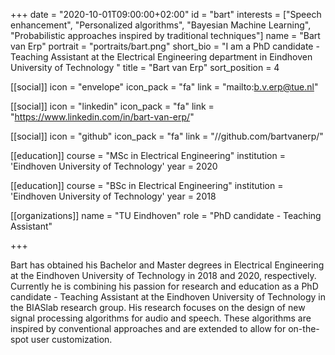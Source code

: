 +++
date = "2020-10-01T09:00:00+02:00"
id = "bart"
interests = ["Speech enhancement", "Personalized algorithms", "Bayesian Machine Learning", "Probabilistic approaches inspired by traditional techniques"]
name = "Bart van Erp"
portrait = "portraits/bart.png"
short_bio = "I am a PhD candidate - Teaching Assistant at the Electrical Engineering department in Eindhoven University of Technology "
title = "Bart van Erp"
sort_position = 4

[[social]]
    icon = "envelope"
    icon_pack = "fa"
    link = "mailto:b.v.erp@tue.nl"
	
[[social]]
    icon = "linkedin"
    icon_pack = "fa"
    link = "https://www.linkedin.com/in/bart-van-erp/"

[[social]]
    icon = "github"
    icon_pack = "fa"
    link = "//github.com/bartvanerp/"

[[education]]
    course = "MSc in Electrical Engineering"
    institution = 'Eindhoven University of Technology'
    year = 2020

[[education]]
    course = "BSc in Electrical Engineering"
    institution = 'Eindhoven University of Technology'
    year = 2018

[[organizations]]
    name = "TU Eindhoven"
    role = "PhD candidate - Teaching Assistant"

+++

Bart has obtained his Bachelor and Master degrees in Electrical Engineering at the Eindhoven University of Technology in 2018 and 2020, respectively. 
Currently he is combining his passion for research and education as a PhD candidate - Teaching Assistant at the Eindhoven University of Technology in the BIASlab research group. 
His research focuses on the design of new signal processing algorithms for audio and speech. 
These algorithms are inspired by conventional approaches and are extended to allow for on-the-spot user customization.